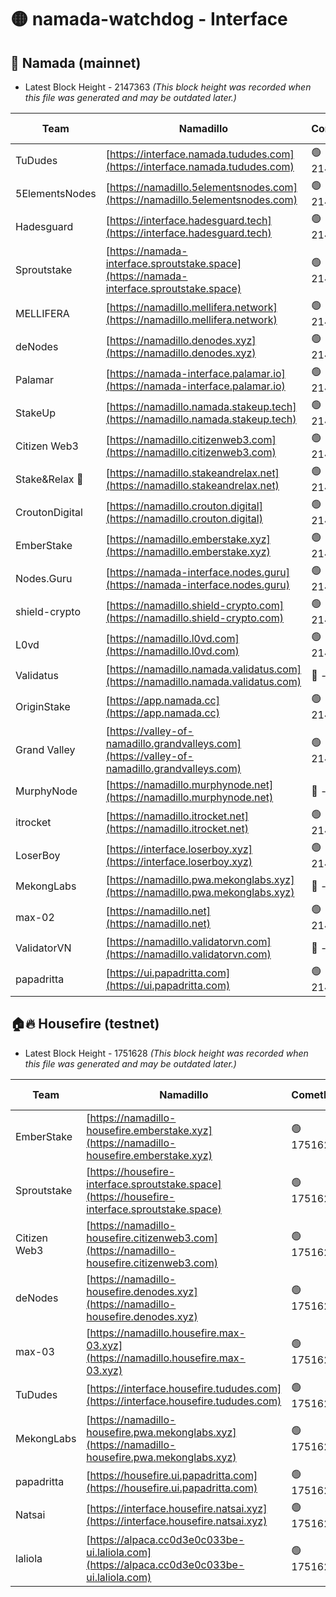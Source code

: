 # 🟡 namada-watchdog - Interface

## 🚀 Namada (mainnet)
- Latest Block Height - 2147363 *(This block height was recorded when this file was generated and may be outdated later.)*

| Team | Namadillo | CometBFT | Indexer | MASP Indexer |
|-|-|-|-|-|
| TuDudes | [https://interface.namada.tududes.com](https://interface.namada.tududes.com) | 🟢 2147346 | 🟢 2147346 | 🟢 2147346 |
| 5ElementsNodes | [https://namadillo.5elementsnodes.com](https://namadillo.5elementsnodes.com) | 🟢 2147346 | 🟢 2147346 | 🟢 2147346 |
| Hadesguard | [https://interface.hadesguard.tech](https://interface.hadesguard.tech) | 🟢 2147347 | 🟢 2147347 | 🟢 2147346 |
| Sproutstake | [https://namada-interface.sproutstake.space](https://namada-interface.sproutstake.space) | 🟢 2147347 | 🟢 2147347 | 🟢 2147347 |
| MELLIFERA | [https://namadillo.mellifera.network](https://namadillo.mellifera.network) | 🟢 2147349 | 🟢 2147348 | 🟢 2147349 |
| deNodes | [https://namadillo.denodes.xyz](https://namadillo.denodes.xyz) | 🟢 2147349 | 🟢 2147349 | 🟢 2147349 |
| Palamar | [https://namada-interface.palamar.io](https://namada-interface.palamar.io) | 🟢 2147350 | 🟢 2147350 | 🟢 2147349 |
| StakeUp | [https://namadillo.namada.stakeup.tech](https://namadillo.namada.stakeup.tech) | 🟢 2147350 | 🟢 2147350 | 🟢 2147350 |
| Citizen Web3 | [https://namadillo.citizenweb3.com](https://namadillo.citizenweb3.com) | 🟢 2147351 | 🟢 2147350 | 🔴 932796 |
| Stake&Relax 🦥 | [https://namadillo.stakeandrelax.net](https://namadillo.stakeandrelax.net) | 🟢 2147351 | 🟢 2147351 | 🟢 2147351 |
| CroutonDigital | [https://namadillo.crouton.digital](https://namadillo.crouton.digital) | 🟢 2147352 | 🔴 - | 🟢 2147353 |
| EmberStake | [https://namadillo.emberstake.xyz](https://namadillo.emberstake.xyz) | 🟢 2147353 | 🟢 2147353 | 🟢 2147353 |
| Nodes.Guru | [https://namada-interface.nodes.guru](https://namada-interface.nodes.guru) | 🟢 2147354 | 🟢 2147354 | 🟢 2147354 |
| shield-crypto | [https://namadillo.shield-crypto.com](https://namadillo.shield-crypto.com) | 🟢 2147354 | 🟢 2147354 | 🟢 2147354 |
| L0vd | [https://namadillo.l0vd.com](https://namadillo.l0vd.com) | 🟢 2147355 | 🟢 2147354 | 🟢 2147355 |
| Validatus | [https://namadillo.namada.validatus.com](https://namadillo.namada.validatus.com) | 🔴 - | 🔴 - | 🔴 - |
| OriginStake | [https://app.namada.cc](https://app.namada.cc) | 🟢 2147357 | 🟢 2147357 | 🟢 2147356 |
| Grand Valley | [https://valley-of-namadillo.grandvalleys.com](https://valley-of-namadillo.grandvalleys.com) | 🟢 2147357 | 🟢 2147357 | 🟢 2147356 |
| MurphyNode | [https://namadillo.murphynode.net](https://namadillo.murphynode.net) | 🔴 - | 🔴 - | 🔴 - |
| itrocket | [https://namadillo.itrocket.net](https://namadillo.itrocket.net) | 🟢 2147359 | 🟢 2147359 | 🟢 2147359 |
| LoserBoy | [https://interface.loserboy.xyz](https://interface.loserboy.xyz) | 🟢 2147360 | 🟢 2147359 | 🟢 2147359 |
| MekongLabs | [https://namadillo.pwa.mekonglabs.xyz](https://namadillo.pwa.mekonglabs.xyz) | 🔴 - | 🔴 - | 🔴 - |
| max-02 | [https://namadillo.net](https://namadillo.net) | 🟢 2147360 | 🟢 2147360 | 🟢 2147360 |
| ValidatorVN | [https://namadillo.validatorvn.com](https://namadillo.validatorvn.com) | 🔴 - | 🔴 - | 🔴 - |
| papadritta | [https://ui.papadritta.com](https://ui.papadritta.com) | 🟢 2147363 | 🟢 2147363 | 🟢 2147362 |

## 🏠🔥 Housefire (testnet)
- Latest Block Height - 1751628 *(This block height was recorded when this file was generated and may be outdated later.)*

| Team | Namadillo | CometBFT | Indexer | MASP Indexer |
|-|-|-|-|-|
| EmberStake | [https://namadillo-housefire.emberstake.xyz](https://namadillo-housefire.emberstake.xyz) | 🟢 1751624 | 🟢 1751624 | 🟢 1751624 |
| Sproutstake | [https://housefire-interface.sproutstake.space](https://housefire-interface.sproutstake.space) | 🟢 1751625 | 🟢 1751625 | 🟢 1751625 |
| Citizen Web3 | [https://namadillo-housefire.citizenweb3.com](https://namadillo-housefire.citizenweb3.com) | 🟢 1751625 | 🟢 1751625 | 🟢 1751625 |
| deNodes | [https://namadillo-housefire.denodes.xyz](https://namadillo-housefire.denodes.xyz) | 🟢 1751626 | 🟢 1751625 | 🟢 1751625 |
| max-03 | [https://namadillo.housefire.max-03.xyz](https://namadillo.housefire.max-03.xyz) | 🟢 1751626 | 🟢 1751626 | 🟢 1751626 |
| TuDudes | [https://interface.housefire.tududes.com](https://interface.housefire.tududes.com) | 🟢 1751626 | 🟢 1751626 | 🟢 1751626 |
| MekongLabs | [https://namadillo-housefire.pwa.mekonglabs.xyz](https://namadillo-housefire.pwa.mekonglabs.xyz) | 🟢 1751627 | 🟢 1751626 | 🟢 1751626 |
| papadritta | [https://housefire.ui.papadritta.com](https://housefire.ui.papadritta.com) | 🟢 1751627 | 🟢 1751627 | 🟢 1751627 |
| Natsai | [https://interface.housefire.natsai.xyz](https://interface.housefire.natsai.xyz) | 🟢 1751627 | 🟢 1751627 | 🟢 1751627 |
| laliola | [https://alpaca.cc0d3e0c033be-ui.laliola.com](https://alpaca.cc0d3e0c033be-ui.laliola.com) | 🟢 1751628 | 🟢 1751628 | 🟢 1751628 |

